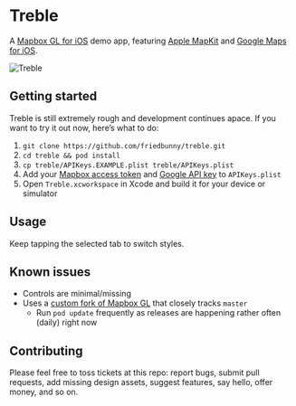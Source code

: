# Treble

A [Mapbox GL for iOS](https://github.com/mapbox/mapbox-gl-native) demo app, featuring [Apple MapKit](https://developer.apple.com/library/ios/documentation/MapKit/Reference/MapKit_Framework_Reference/) and [Google Maps for iOS](https://developers.google.com/maps/documentation/ios/).

![Treble](https://cloud.githubusercontent.com/assets/1198851/7528109/5b3810d0-f4d8-11e4-9e46-589a50e29bd3.gif)

## Getting started

Treble is still extremely rough and development continues apace. If you want to try it out now, here’s what to do:

1. `git clone https://github.com/friedbunny/treble.git`
1. `cd treble && pod install`
1. `cp treble/APIKeys.EXAMPLE.plist treble/APIKeys.plist`
1. Add your [Mapbox access token](https://www.mapbox.com/developers/api/#access-tokens) and [Google API key](https://developers.google.com/maps/documentation/ios/start#the_google_maps_api_key) to `APIKeys.plist`
1. Open `Treble.xcworkspace` in Xcode and build it for your device or simulator

## Usage

Keep tapping the selected tab to switch styles.

## Known issues

* Controls are minimal/missing
* Uses a [custom fork of Mapbox GL](https://github.com/friedbunny/mapbox-gl-native/tree/treble) that closely tracks `master`
  * Run `pod update` frequently as releases are happening rather often (daily) right now

## Contributing

Please feel free to toss tickets at this repo: report bugs, submit pull requests, add missing design assets, suggest features, say hello, offer money, and so on.
